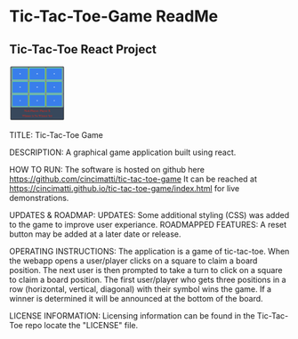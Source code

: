 # Tic-Tac-Toe-Game ReadMe
## Tic-Tac-Toe React Project
<img src= "game.png" width='100'>


TITLE:
Tic-Tac-Toe Game

DESCRIPTION:
A graphical game application built using react.

HOW TO RUN:
The software is hosted on github here https://github.com/cincimatti/tic-tac-toe-game
It can be reached at https://cincimatti.github.io/tic-tac-toe-game/index.html for live demonstrations.

UPDATES & ROADMAP:
UPDATES: Some additional styling (CSS) was added to the game to improve user experiance.
ROADMAPPED FEATURES: A reset button may be added at a later date or release.

OPERATING INSTRUCTIONS:
The application is a game of tic-tac-toe. When the webapp opens a user/player clicks on a square to claim a board position. The next user is then prompted to take a turn to click on a square to claim a board position. The first user/player who gets three positions in a row (horizontal, vertical, diagonal) with their symbol wins the game. If a winner is determined it will be announced at the bottom of the board.

LICENSE INFORMATION:
Licensing information can be found in the Tic-Tac-Toe repo locate the "LICENSE" file.